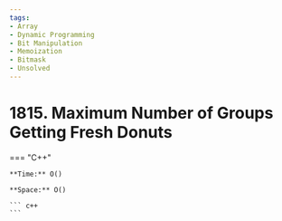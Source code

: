 ```yaml
---
tags:
- Array
- Dynamic Programming
- Bit Manipulation
- Memoization
- Bitmask
- Unsolved
---
```



# 1815. Maximum Number of Groups Getting Fresh Donuts

=== "C++"

    **Time:** O()

    **Space:** O()

    ``` c++
    ```